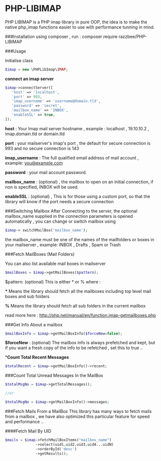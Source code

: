 # PHP-LIBIMAP
PHP LIBIMAP is a PHP imap library in pure OOP, the idea is to make the native php_imap functions easier to use with performance tunning in mind.



###Installation
using composer , run :
composer require razzbee/PHP-LIBIMAP


###Usage 

Initialise class

```php
$imap = new \PHPLibImap\IMAP;
```

**connect an imap server**


```php
$imap->connectServer([
   'host' => 'localhost',
   'port' => 993,
   'imap_username' => 'username@domain.tld',
   'password' => 'secret',
   'mailbox_name' => 'INBOX',
   'enableSSL' => true,
]);
```

**host** : Your Imap mail server hostname , example : localhost , 19.10.10.2 , imap.domain.tld or domain.tld 


**port** : your mailserver's imap's port , the default for secure connection is 993 and no secure connection is 143


**imap_username** : The full qualified email address of mail account , example: you@example.com 


**password** : your mail account password.


**mailbox_name** : (optional) , the mailbox to open on an initial connection, if non is specified, INBOX will be used.


**enableSSL** : (optional) , This is for those using a custom port, so that the library will know if the port needs a secure connection 



###Switching Mailbox 
After Connecting to the server, the optional mailbox_name  supplied in the connection parameters is opened automatically , you can change or switch mailbox using 

```php
$imap-> switchMailBox('mailbox_name');
```
the mailbox_name must be one of the names of the mailfolders or boxes in your mailserver , example: INBOX , Drafts , Spam  or Trash 

###Fetch MailBoxes (Mail Folders) 

You can also list available mail boxes in mailserver 

```php
$mailBoxes = $imap->getMailBoxes($pattern);
```

$pattern: (optional) This is either \* or % where :


**\*** Means the library should fetch all the mailboxes including top level mail boxes and sub folders


**%**  Means the library should fetch all sub folders in the current mailbox 


read more here : http://php.net/manual/en/function.imap-getmailboxes.php




###Get Info About a mailbox 

```php
$mailBoxInfo = $imap->getMailBoxInfo($forceNew=false);
```

**$forceNew** : (optional) The mailbox info is always prefetched and kept, but if you want a fresh copy of the info to be refetched , set this to true ..



***Count Total Recent Messages**
```php
$totalRecent = $imap->getMailBoxInfo()->recent;
```

###Count Total Unread Messages In the MailBox 

```php
$totalMsgNo = $imap->getTotalMessages();

//or

$totalMsgNo = $imap->getMailBoxInfo()->messages;
```

###Fetch Mails From a MailBox 
This library has many ways to fetch mails from a mailbox , we have also optimized this particular feature for speed and performance ..

####Fetch Mail By UID 

```php
$mails = $imap->fetchMailBoxItems("mailbox_name")
              ->select(uid1,uid2,uid3,uid4...uidN)
			  ->orderById('desc')
			  ->getResults();
```
